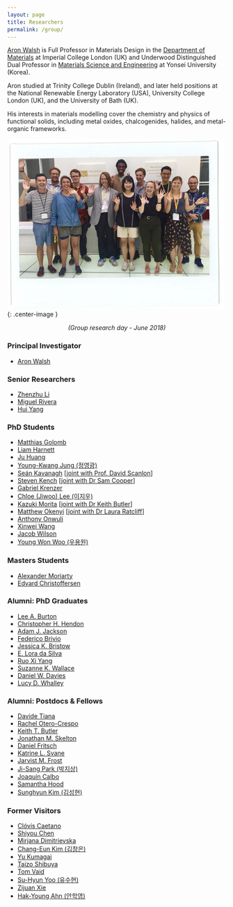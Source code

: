 ```yaml
---
layout: page
title: Researchers 
permalink: /group/
---
```


[Aron Walsh](http://www.imperial.ac.uk/people/a.walsh) is Full Professor in Materials Design in the [Department of Materials](https://www.imperial.ac.uk/engineering/departments/materials) at Imperial College London (UK) and Underwood Distinguished Dual Professor in [Materials Science and Engineering](http://mse.yonsei.ac.kr/eng/) at Yonsei University (Korea).

Aron studied at Trinity College Dublin (Ireland), and later held positions at the National Renewable Energy Laboratory (USA), University College London (UK), and the University of Bath (UK).

His interests in materials modelling cover the chemistry and physics of functional solids, including 
metal oxides, chalcogenides, halides, and metal-organic frameworks. 

![](/assets/groupday_2018.jpg){: .center-image }
*<center>(Group research day - June 2018)</center>*

### Principal Investigator
- [Aron Walsh](https://scholar.google.co.uk/citations?user=Ktvn91gAAAAJ&hl=en)

### Senior Researchers
- [Zhenzhu Li](https://scholar.google.com/citations?user=zO1h0pQAAAAJ&hl=en)
- [Miguel Rivera](https://scholar.google.co.uk/citations?user=jKqXsfAAAAAJ&hl=en)
- [Hui Yang](https://scholar.google.com/citations?hl=en&user=DyYbENEAAAAJ)

### PhD Students
- [Matthias Golomb](https://scholar.google.co.uk/citations?hl=en&user=aVhvoHsAAAAJ)
- [Liam Harnett](https://www.imperial.ac.uk/plastic-electronics-cdt)
- [Ju Huang](https://www.chinesescholarshipcouncil.com)
- [Young-Kwang Jung (정영광)](https://scholar.google.co.kr/citations?user=gKwOFtUAAAAJ&hl=en)
- [Seán Kavanagh](http://cdt-acm.org) [[joint with Prof. David Scanlon](https://scholar.google.co.uk/citations?user=gSPYUMAAAAAJ&hl=en&oi=ao)]
- [Steven Kench](http://www.imperial.ac.uk/design-engineering/) [[joint with Dr Sam Cooper](http://scholar.google.co.uk/citations?user=WrXP3Q8AAAAJ&hl=en)]
- [Gabriel Krenzer](https://faraday.ac.uk) 
- [Chloe (Jiwoo) Lee (이지우)](https://uic.yonsei.ac.kr) 
- [Kazuki Morita](http://www.imperial.ac.uk/theory-and-simulation-of-materials) [[joint with Dr Keith Butler](https://scholar.google.co.uk/citations?user=eruLmgUAAAAJ&hl=en&oi=ao)]
- [Matthew Okenyi](http://www.imperial.ac.uk/theory-and-simulation-of-materials) [[joint with Dr Laura Ratcliff](https://scholar.google.co.uk/citations?hl=en&user=A1rK_5UAAAAJ)]
- [Anthony Onwuli](https://www.imperial.ac.uk/materials)
- [Xinwei Wang](https://www.imperial.ac.uk/study/pg/fees-and-funding/scholarships/presidents-phd-scholarships/)
- [Jacob Wilson](https://www.imperial.ac.uk/materials)
- [Young Won Woo (우용원)](https://scholar.google.co.uk/citations?hl=en&user=0A49DDsAAAAJ)


### Masters Students
- [Alexander Moriarty](https://www.imperial.ac.uk/materials)
- [Edvard Christoffersen](https://www.imperial.ac.uk/materials)

### Alumni: PhD Graduates 
- [Lee A. Burton](https://scholar.google.co.uk/citations?user=fEp-jzkAAAAJ&hl=en)
- [Christopher H. Hendon](https://scholar.google.co.uk/citations?user=k1erO3EAAAAJ&hl=en)
- [Adam J. Jackson](https://scholar.google.co.uk/citations?user=0aWeSroAAAAJ&hl=en)
- [Federico Brivio](https://scholar.google.co.uk/citations?user=epCA0qoAAAAJ&hl=en)
- [Jessica K. Bristow](https://scholar.google.co.uk/citations?user=wP_frhsAAAAJ&hl=en)
- [E. Lora da Silva](https://scholar.google.co.uk/citations?user=VqvhWVoAAAAJ&hl=en)
- [Ruo Xi Yang](https://scholar.google.co.uk/citations?user=Il_KFS8AAAAJ&hl=en)
- [Suzanne K. Wallace](https://scholar.google.co.uk/citations?user=sZ6ZWoAAAAAJ&hl=en)
- [Daniel W. Davies](https://scholar.google.co.uk/citations?user=XD-sA1MAAAAJ&hl=en)
- [Lucy D. Whalley](https://scholar.google.co.uk/citations?user=NPOWlz0AAAAJ&hl=en)

### Alumni: Postdocs & Fellows
- [Davide Tiana](https://scholar.google.co.uk/citations?user=4VjMg_cAAAAJ&hl=en)
- [Rachel Otero-Crespo](https://scholar.google.co.uk/citations?user=WQ2GSygAAAAJ&hl=en)
- [Keith T. Butler](https://scholar.google.co.uk/citations?user=eruLmgUAAAAJ&hl=en)
- [Jonathan M. Skelton](https://scholar.google.co.uk/citations?user=FAK4WzwAAAAJ&hl=en)
- [Daniel Fritsch](https://scholar.google.co.uk/citations?user=5ul21mQAAAAJ&hl=en&oi=ao)
- [Katrine L. Svane](https://scholar.google.co.uk/citations?user=1x7ZtTEAAAAJ&hl=en)
- [Jarvist M. Frost](https://scholar.google.co.uk/citations?user=qNlfsFEAAAAJ&hl=en)
- [Ji-Sang Park (박지상)](https://scholar.google.co.uk/citations?user=ZCmm3y8AAAAJ&hl=en&oi=ao)
- [Joaquín Calbo](https://scholar.google.co.uk/citations?user=wzmgqIoAAAAJ&hl=en&oi=ao)
- [Samantha Hood](https://scholar.google.co.uk/citations?user=1I0WjV8AAAAJ&hl=en&oi=ao)
- [Sunghyun Kim (김성현)](https://scholar.google.co.uk/citations?user=v438vEAAAAAJ&hl=en)

### Former Visitors
- [Clóvis Caetano](http://www.bv.fapesp.br/pt/pesquisador/34209/clovis-caetano/)
- [Shiyou Chen](https://scholar.google.co.uk/citations?user=ZGmDGb0AAAAJ&hl=en)
- [Mirjana Dimitrievska](https://scholar.google.co.uk/citations?user=ytV8eIQAAAAJ&hl=en)
- [Chang-Eun Kim (김창은)](https://scholar.google.co.uk/citations?user=20AziH8AAAAJ&hl=en)
- [Yu Kumagai](https://scholar.google.co.uk/citations?user=xST4MSEAAAAJ&hl=en&oi=ao)
- [Taizo Shibuya](https://scholar.google.com/citations?user=CGWpbEwAAAAJ&hl=ja)
- [Tom Vaid](https://scholar.google.com/citations?user=c_2f970AAAAJ&hl=en)
- [Su-Hyun Yoo (유수현)](https://scholar.google.co.uk/citations?user=VhIOTvcAAAAJ&hl=en)
- [Zijuan Xie](https://scholar.google.co.uk/citations?user=YXVgU-IAAAAJ&hl=en&oi=ao) 
- [Hak-Young Ahn (안학영)](https://scholar.google.com/citations?user=IbEaXXEAAAAJ&hl=ko)
